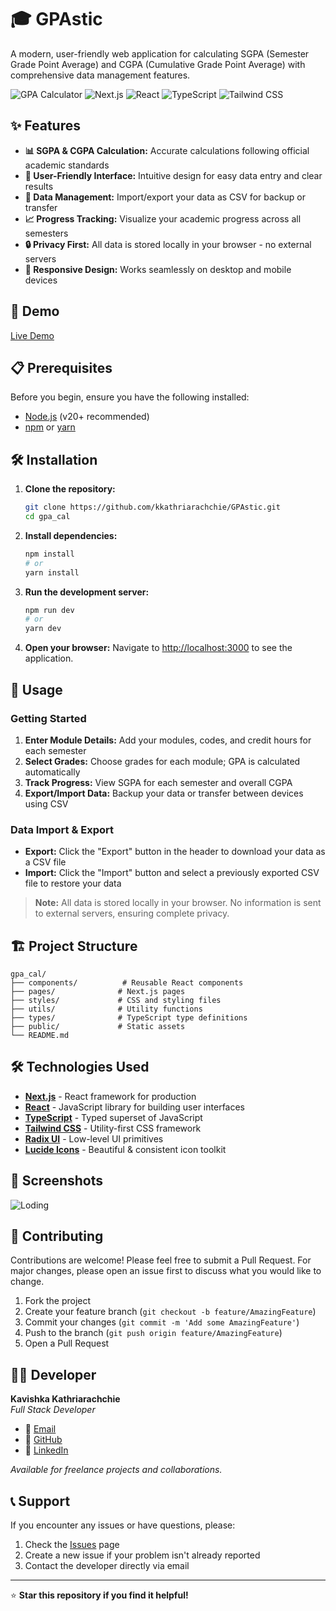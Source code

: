 # 🎓 GPAstic

A modern, user-friendly web application for calculating SGPA (Semester Grade Point Average) and CGPA (Cumulative Grade Point Average) with comprehensive data management features.

![GPA Calculator](https://img.shields.io/badge/GPA-Calculator-blue)
![Next.js](https://img.shields.io/badge/Next.js-000000?logo=nextdotjs&logoColor=white)
![React](https://img.shields.io/badge/React-61DAFB?logo=react&logoColor=black)
![TypeScript](https://img.shields.io/badge/TypeScript-3178C6?logo=typescript&logoColor=white)
![Tailwind CSS](https://img.shields.io/badge/Tailwind_CSS-38B2AC?logo=tailwind-css&logoColor=white)

## ✨ Features

- **📊 SGPA & CGPA Calculation:** Accurate calculations following official academic standards
- **🎨 User-Friendly Interface:** Intuitive design for easy data entry and clear results
- **💾 Data Management:** Import/export your data as CSV for backup or transfer
- **📈 Progress Tracking:** Visualize your academic progress across all semesters
- **🔒 Privacy First:** All data is stored locally in your browser - no external servers
- **📱 Responsive Design:** Works seamlessly on desktop and mobile devices

## 🚀 Demo

[Live Demo](https://kkathriarachchie.github.io/GPAstic/) <!-- Replace with your actual demo link -->

## 📋 Prerequisites

Before you begin, ensure you have the following installed:

- [Node.js](https://nodejs.org/) (v20+ recommended)
- [npm](https://www.npmjs.com/) or [yarn](https://yarnpkg.com/)

## 🛠️ Installation

1. **Clone the repository:**

   ```bash
   git clone https://github.com/kkathriarachchie/GPAstic.git
   cd gpa_cal
   ```

2. **Install dependencies:**

   ```bash
   npm install
   # or
   yarn install
   ```

3. **Run the development server:**

   ```bash
   npm run dev
   # or
   yarn dev
   ```

4. **Open your browser:**
   Navigate to [http://localhost:3000](http://localhost:3000) to see the application.

## 📖 Usage

### Getting Started

1. **Enter Module Details:** Add your modules, codes, and credit hours for each semester
2. **Select Grades:** Choose grades for each module; GPA is calculated automatically
3. **Track Progress:** View SGPA for each semester and overall CGPA
4. **Export/Import Data:** Backup your data or transfer between devices using CSV

### Data Import & Export

- **Export:** Click the "Export" button in the header to download your data as a CSV file
- **Import:** Click the "Import" button and select a previously exported CSV file to restore your data

> **Note:** All data is stored locally in your browser. No information is sent to external servers, ensuring complete privacy.

## 🏗️ Project Structure

```
gpa_cal/
├── components/          # Reusable React components
├── pages/              # Next.js pages
├── styles/             # CSS and styling files
├── utils/              # Utility functions
├── types/              # TypeScript type definitions
├── public/             # Static assets
└── README.md
```

## 🛠️ Technologies Used

- **[Next.js](https://nextjs.org/)** - React framework for production
- **[React](https://react.dev/)** - JavaScript library for building user interfaces
- **[TypeScript](https://www.typescriptlang.org/)** - Typed superset of JavaScript
- **[Tailwind CSS](https://tailwindcss.com/)** - Utility-first CSS framework
- **[Radix UI](https://www.radix-ui.com/)** - Low-level UI primitives
- **[Lucide Icons](https://lucide.dev/)** - Beautiful & consistent icon toolkit

## 📱 Screenshots

![Loding](/public/screenshot/Loding.png)

## 🤝 Contributing

Contributions are welcome! Please feel free to submit a Pull Request. For major changes, please open an issue first to discuss what you would like to change.

1. Fork the project
2. Create your feature branch (`git checkout -b feature/AmazingFeature`)
3. Commit your changes (`git commit -m 'Add some AmazingFeature'`)
4. Push to the branch (`git push origin feature/AmazingFeature`)
5. Open a Pull Request

## 👨‍💻 Developer

**Kavishka Kathriarachchie**  
_Full Stack Developer_

- 📧 [Email](mailto:kkathriarachchie@gmail.com)
- 🐙 [GitHub](https://github.com/kkathriarachchie)
- 💼 [LinkedIn](https://linkedin.com/in/kavishka-kathriarachchi)

_Available for freelance projects and collaborations._

## 📞 Support

If you encounter any issues or have questions, please:

1. Check the [Issues](https://github.com/kkathriarachchie/GPAstic/issues) page
2. Create a new issue if your problem isn't already reported
3. Contact the developer directly via email

---

⭐ **Star this repository if you find it helpful!**
